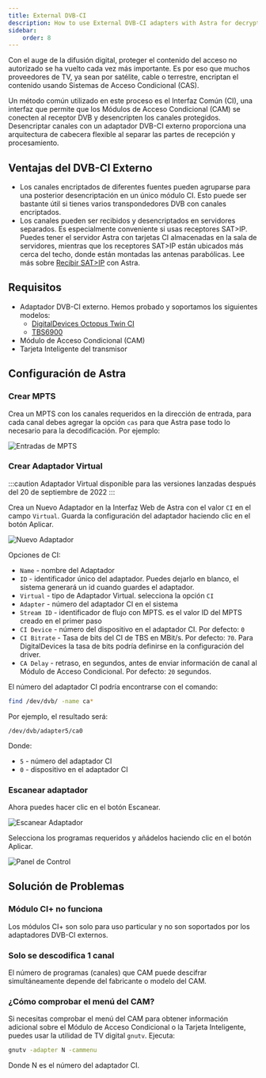 ```yaml
---
title: External DVB-CI
description: How to use External DVB-CI adapters with Astra for decrypting channels
sidebar:
    order: 8
---
```


Con el auge de la difusión digital, proteger el contenido del acceso no autorizado se ha vuelto cada vez más importante. Es por eso que muchos proveedores de TV, ya sean por satélite, cable o terrestre, encriptan el contenido usando Sistemas de Acceso Condicional (CAS).

Un método común utilizado en este proceso es el Interfaz Común (CI), una interfaz que permite que los Módulos de Acceso Condicional (CAM) se conecten al receptor DVB y desencripten los canales protegidos. Desencriptar canales con un adaptador DVB-CI externo proporciona una arquitectura de cabecera flexible al separar las partes de recepción y procesamiento.

## Ventajas del DVB-CI Externo

- Los canales encriptados de diferentes fuentes pueden agruparse para una posterior desencriptación en un único módulo CI. Esto puede ser bastante útil si tienes varios transpondedores DVB con canales encriptados.
- Los canales pueden ser recibidos y desencriptados en servidores separados. Es especialmente conveniente si usas receptores SAT>IP. Puedes tener el servidor Astra con tarjetas CI almacenadas en la sala de servidores, mientras que los receptores SAT>IP están ubicados más cerca del techo, donde están montadas las antenas parabólicas. Lee más sobre [Recibir SAT>IP](/en/astra/receiving/satip-client) con Astra.

## Requisitos

- Adaptador DVB-CI externo. Hemos probado y soportamos los siguientes modelos:
  - [DigitalDevices Octopus Twin CI](https://www.digital-devices.eu/shop/en/accessoires/bridge/266/digital-devices-octopus-twin-ci-double-ci-slot-with-2-expansionports)
  - [TBS6900](https://www.tbsdtv.com/products/tbs6900-dvb-dual-pci-e-card.html)
- Módulo de Acceso Condicional (CAM)
- Tarjeta Inteligente del transmisor

## Configuración de Astra

### Crear MPTS

Crea un MPTS con los canales requeridos en la dirección de entrada, para cada canal debes agregar la opción `cas` para que Astra pase todo lo necesario para la decodificación. Por ejemplo:

![Entradas de MPTS](https://cdn.cesbo.com/help/astra/receiving/dvb/external-ci/mpts.png)

### Crear Adaptador Virtual

:::caution
Adaptador Virtual disponible para las versiones lanzadas después del 20 de septiembre de 2022
:::

Crea un Nuevo Adaptador en la Interfaz Web de Astra con el valor `CI` en el campo `Virtual`. Guarda la configuración del adaptador haciendo clic en el botón Aplicar.

![Nuevo Adaptador](https://cdn.cesbo.com/help/astra/receiving/dvb/external-ci/new-adapter.png)

Opciones de CI:

- `Name` - nombre del Adaptador
- `ID` - identificador único del adaptador. Puedes dejarlo en blanco, el sistema generará un id cuando guardes el adaptador.
- `Virtual` - tipo de Adaptador Virtual. selecciona la opción `CI`
- `Adapter` - número del adaptador CI en el sistema
- `Stream ID` - identificador de flujo con MPTS. es el valor ID del MPTS creado en el primer paso
- `CI Device` - número del dispositivo en el adaptador CI. Por defecto: `0`
- `CI Bitrate` - Tasa de bits del CI de TBS en MBit/s. Por defecto: `70`. Para DigitalDevices la tasa de bits podría definirse en la configuración del driver.
- `CA Delay` - retraso, en segundos, antes de enviar información de canal al Módulo de Acceso Condicional. Por defecto: `20` segundos.

El número del adaptador CI podría encontrarse con el comando:

```sh
find /dev/dvb/ -name ca*
```

Por ejemplo, el resultado será:

```
/dev/dvb/adapter5/ca0
```

Donde:

- `5` - número del adaptador CI
- `0` - dispositivo en el adaptador CI

### Escanear adaptador

Ahora puedes hacer clic en el botón Escanear.

![Escanear Adaptador](https://cdn.cesbo.com/help/astra/receiving/dvb/external-ci/scan.png)

Selecciona los programas requeridos y añádelos haciendo clic en el botón Aplicar.

![Panel de Control](https://cdn.cesbo.com/help/astra/receiving/dvb/external-ci/dashboard.png)

## Solución de Problemas

### Módulo CI+ no funciona

Los módulos CI+ son solo para uso particular y no son soportados por los adaptadores DVB-CI externos.

### Solo se descodifica 1 canal

El número de programas (canales) que CAM puede descifrar simultáneamente depende del fabricante o modelo del CAM.

### ¿Cómo comprobar el menú del CAM?

Si necesitas comprobar el menú del CAM para obtener información adicional sobre el Módulo de Acceso Condicional o la Tarjeta Inteligente, puedes usar la utilidad de TV digital `gnutv`. Ejecuta:

```sh
gnutv -adapter N -cammenu
```

Donde N es el número del adaptador CI.